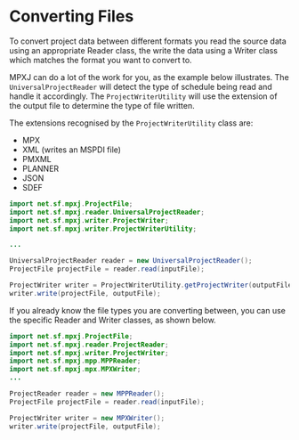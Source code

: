 # Converting Files

To convert project data between different formats you read the source 
data using an appropriate Reader class, the write the data using a Writer
class which matches the format you want to convert to.

MPXJ can do a lot of the work for you, as the example below illustrates. The
`UniversalProjectReader` will detect the type of schedule being read and handle
it accordingly. The `ProjectWriterUtility` will use the extension of the output
file to determine the type of file written.

The extensions recognised by the `ProjectWriterUtility` class are:

* MPX
* XML (writes an MSPDI file)
* PMXML
* PLANNER
* JSON
* SDEF

```java
import net.sf.mpxj.ProjectFile;
import net.sf.mpxj.reader.UniversalProjectReader;
import net.sf.mpxj.writer.ProjectWriter;
import net.sf.mpxj.writer.ProjectWriterUtility;

...

UniversalProjectReader reader = new UniversalProjectReader();
ProjectFile projectFile = reader.read(inputFile);

ProjectWriter writer = ProjectWriterUtility.getProjectWriter(outputFile);
writer.write(projectFile, outputFile);
```

If you already know the file types you are converting between,
you can use the specific Reader and Writer classes, as shown below.

```java
import net.sf.mpxj.ProjectFile;
import net.sf.mpxj.reader.ProjectReader;
import net.sf.mpxj.writer.ProjectWriter;
import net.sf.mpxj.mpp.MPPReader;
import net.sf.mpxj.mpx.MPXWriter;
...

ProjectReader reader = new MPPReader();
ProjectFile projectFile = reader.read(inputFile);

ProjectWriter writer = new MPXWriter();
writer.write(projectFile, outputFile);
```





